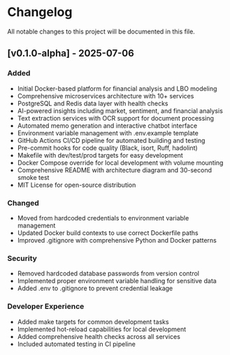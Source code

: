 # Changelog

All notable changes to this project will be documented in this file.

## [v0.1.0-alpha] - 2025-07-06

### Added
- Initial Docker-based platform for financial analysis and LBO modeling
- Comprehensive microservices architecture with 10+ services
- PostgreSQL and Redis data layer with health checks
- AI-powered insights including market, sentiment, and financial analysis
- Text extraction services with OCR support for document processing
- Automated memo generation and interactive chatbot interface
- Environment variable management with .env.example template
- GitHub Actions CI/CD pipeline for automated building and testing
- Pre-commit hooks for code quality (Black, isort, Ruff, hadolint)
- Makefile with dev/test/prod targets for easy development
- Docker Compose override for local development with volume mounting
- Comprehensive README with architecture diagram and 30-second smoke test
- MIT License for open-source distribution

### Changed
- Moved from hardcoded credentials to environment variable management
- Updated Docker build contexts to use correct Dockerfile paths
- Improved .gitignore with comprehensive Python and Docker patterns

### Security
- Removed hardcoded database passwords from version control
- Implemented proper environment variable handling for sensitive data
- Added .env to .gitignore to prevent credential leakage

### Developer Experience
- Added make targets for common development tasks
- Implemented hot-reload capabilities for local development
- Added comprehensive health checks across all services
- Included automated testing in CI pipeline